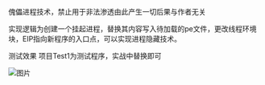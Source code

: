 傀儡进程技术，禁止用于非法渗透由此产生一切后果与作者无关


实现逻辑为创建一个挂起进程，替换其内容写入待加载的pe文件，更改线程环境块，EIP指向新程序的入口点，可以实现进程隐藏技术。


测试效果 项目Test1为测试程序，实战中替换即可

![图片](https://user-images.githubusercontent.com/83112602/221411377-d8a86ad0-fdd2-43c9-b0c7-f2158af52913.png)



